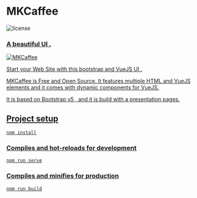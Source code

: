 # MKCaffee
![license](https://img.shields.io/badge/license-MIT-blue.svg) <a href="https://github.com/creativetimofficial/vue-notus/issues?q=is%3Aopen+is%3Aissue" target="_blank">
### A beautiful UI .
  
![MKCaffee](https://user-images.githubusercontent.com/70536218/141200988-5e646a73-879c-4bd8-8d88-2acc9aff12ac.png)

Start your Web Site with this bootstrap and VueJS UI . 

MKCaffee is Free and Open Source. It features multiple HTML and VueJS elements and it comes with dynamic components for VueJS.

It is based on Bootstrap v5 , and it is build with a presentation pages.

## Project setup
```
npm install
```

### Compiles and hot-reloads for development
```
npm run serve
```

### Compiles and minifies for production
```
npm run build
```


